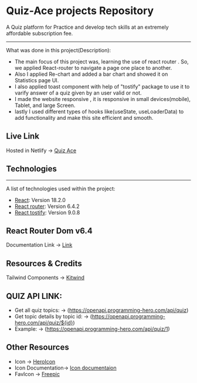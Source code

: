 # Quiz-Ace projects Repository

A Quiz platform for Practice and develop tech skills at an extremely affordable subscription fee.

***
What was done in this project(Description):
* The main focus of this project was, learning the use of react router . So, we applied React-router to navigate a page one place to another.
* Also I applied Re-chart and added a bar chart and showed it on Statistics page UI.
*  I also applied toast component with help of "tostify" package to use it to varify answer of a quiz given by an user valid or not.
* I made the website responsive , it is responsive in small devices(mobile), Tablet, and large Screen.
*  lastly I used different types of hooks like(useState, useLoaderData) to add functionality and make this site efficient and smooth.

## Live Link
Hosted in Netlify -> [Quiz Ace](https://quiz-ace.netlify.app/)

## Technologies
***
A list of technologies used within the project:
* [React](https://reactjs.org/): Version 18.2.0
* [React router](https://reactrouter.com/en/main): Version 6.4.2
* [React tostify](https://www.npmjs.com/package/react-toastify): Version 9.0.8


## React Router Dom v6.4 
Documentation Link -> [Link](https://reactrouter.com/en/main/start/overview)

## Resources & Credits
Tailwind Components -> 
[Kitwind](https://kitwind.io/products/kometa/components)

## QUIZ API LINK:
* Get all quiz topics: -> (https://openapi.programming-hero.com/api/quiz)
* Get topic details by topic id: -> (https://openapi.programming-hero.com/api/quiz/${id})
* Example: -> (https://openapi.programming-hero.com/api/quiz/1)

## Other Resources
* Icon -> [HeroIcon](https://heroicons.com/)
* Icon Documentation-> [Icon documentaion](https://github.com/tailwindlabs/heroicons)
* FavIcon -> [Freepic](https://www.freepik.com/)